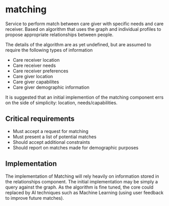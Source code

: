 # matching

Service to perform match between care giver with specific needs and care receiver. Based on algorithm that uses the graph and individual profiles to propose appropriate relationships between people.

The details of the algorithm are as yet undefined, but are assumed to require the following types of information

* Care receiver location
* Care receiver needs
* Care receiver preferences
* Care giver location
* Care giver capabilites
* Care giver demographic information

It is suggested that an initial implemention of the matching component errs on the side of simplicity: location, needs/capabilities.

## Critical requirements

* Must accept a request for matching
* Must present a list of potential matches
* Should accept additional constraints
* Should report on matches made for demographic purposes

## Implementation

The implementation of Matching will rely heavily on information stored in the relationships component. The initial implementation may be simply a query against the graph. As the algorithm is fine tuned, the core could replaced by AI techniques such as Machine Learning (using user feedback to improve future matches).